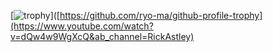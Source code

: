 [![trophy](https://github-profile-trophy.vercel.app/?username=blackowlzz&theme=onedark)]([https://github.com/ryo-ma/github-profile-trophy](https://www.youtube.com/watch?v=dQw4w9WgXcQ&ab_channel=RickAstley)

